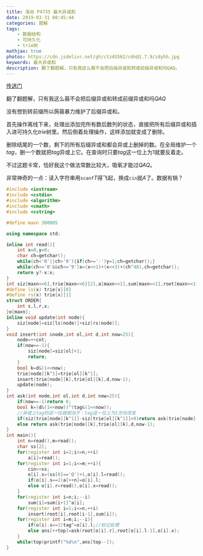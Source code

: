 ```yaml
---
title: 洛谷 P4735 最大异或和
date: 2019-03-31 08:45:44
categories: 题解
tags:
	- 数据结构
	- 可持久化
	- trie树
mathjax: true
photos: https://cdn.jsdelivr.net/gh/ctz45562/cdn@1.7.9/zdyhh.jpg
keywords: 最大异或和
description: 翻了翻题解，只有我这么蒻不会把后缀异或和转成前缀异或和吗QAQ。
---
```


[传送门](https://www.luogu.org/problemnew/show/P4735)

翻了翻题解，只有我这么蒻不会把后缀异或和转成前缀异或和吗$QAQ$

<!--more-->

没有想到转前缀所以蒟蒻暴力维护了后缀异或和。

首先操作离线下来，处理出添加完所有数后数列的状态，直接把所有后缀异或和插入进可持久化$trie$树里。然后倒着处理操作，这样添加就变成了删除。

删除结尾的一个数，剩下的所有后缀异或和都会异或上删掉的数。在全局维护一个$tag$，删一个数就把$tag$异或上它。在查询时只要$tag$这一位上为$1$就要反着走。

不过这题卡常，恰好我这个做法常数比较大，吸氧才能过$QAQ$。

非常神奇的一点：读入字符串用`scanf`$T$得飞起，换成`cin`就$A$了。数据有锅？

``` cpp
#include <iostream>
#include <cstdio>
#include <algorithm>
#include <cmath>
#include <cstring>

#define maxn 300005

using namespace std;

inline int read(){
	int x=0,y=0;
	char ch=getchar();
	while(ch<'0'||ch>'9'){if(ch=='-')y=1;ch=getchar();}
	while(ch>='0'&&ch<='9')x=(x<<1)+(x<<3)+(ch^48),ch=getchar();
	return y?-x:x;
}
int siz[maxn<<6],trie[maxn<<6][2],a[maxn<<1],sum[maxn<<1],root[maxn<<1],ans[maxn],top,tag,cnt=1;
#define ls(x) trie[x][0]
#define rs(x) trie[x][1]
struct ORDER{
	int s,l,r,x;	
}o[maxn];
inline void update(int node){
	siz[node]=siz[ls(node)]+siz[rs(node)];
}
void insert(int &node,int ol,int d,int now=25){
	node=++cnt;
	if(now==-1){
		siz[node]=siz[ol]+1;
		return;
	}
	bool k=d&(1<<now);
	trie[node][k^1]=trie[ol][k^1];
	insert(trie[node][k],trie[ol][k],d,now-1);
	update(node);
}
int ask(int node,int ol,int d,int now=25){
	if(now==-1)return 0;
	bool k=(d&(1<<now))^(tag&(1<<now));
    //异或上tag的这一位就相当于：tag这一位上为1方向改变
	if(siz[trie[node][k^1]]-siz[trie[ol][k^1]]>0)return ask(trie[node][k^1],trie[ol][k^1],d,now-1)+(1<<now);
	else return ask(trie[node][k],trie[ol][k],d,now-1);	
}
int main(){
	int n=read(),m=read();
	char ss[2];
	for(register int i=1;i<=n;++i)
		a[i]=read();
	for(register int i=1;i<=m;++i){
		cin>>ss;
		o[i].s=(ss[0]=='Q')+1,o[i].l=read();
		if(o[i].s==1)a[++n]=o[i].l;
		else o[i].r=read(),o[i].x=read();
	}
	for(register int i=n;i;--i)
		sum[i]=sum[i+1]^a[i];
	for(register int i=1;i<=n;++i)
		insert(root[i],root[i-1],sum[i]);
	for(register int i=m;i;--i){
		if(o[i].s==1)tag^=o[i].l;//标记处理
		else ans[++top]=ask(root[o[i].r],root[o[i].l-1],o[i].x);
	}
	while(top)printf("%d\n",ans[top--]);
}
```


